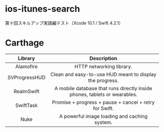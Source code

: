 # ios-itunes-search
第十回スキルアップ実践編テスト（Xcode 10.1 / Swift 4.2.1）

# Carthage
|Library|Description|
|:-----:|:-----:|
|Alamofire|HTTP networking library.|
|SVProgressHUD|Clean and easy-to-use HUD meant to display the progress.|
|RealmSwift|A mobile database that runs directly inside phones, tablets or wearables.|
|SwiftTask|Promise + progress + pause + cancel + retry for Swift.|
|Nuke|A powerful image loading and caching system.|
